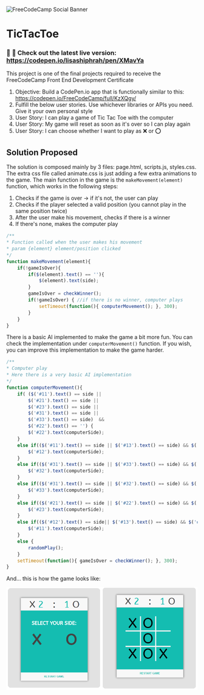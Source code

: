 ![FreeCodeCamp Social Banner](https://s3.amazonaws.com/freecodecamp/wide-social-banner.png)

# TicTacToe

### :star2: :star2: Check out the latest live version: https://codepen.io/lisashiphrah/pen/XMavYa

This project is one of the final projects required to receive the FreeCodeCamp Front End Development Certificate

1. Objective: Build a CodePen.io app that is functionally similar to this: https://codepen.io/FreeCodeCamp/full/KzXQgy/
2. Fulfill the below user stories. Use whichever libraries or APIs you need. Give it your own personal style
3. User Story: I can play a game of Tic Tac Toe with the computer
4. User Story: My game will reset as soon as it's over so I can play again
5. User Story: I can choose whether I want to play as :x: or :o:

## Solution Proposed

The solution is composed mainly by 3 files: page.html, scripts.js, styles.css. The extra css file called animate.css is just adding a few extra animations to the game. 
The main function in the game is the `makeMovement(element)` function, which works in the following steps:
1. Checks if the game is over -> if it's not, the user can play
2. Checks if the player selected a valid position (you cannot play in the same position twice)
3. After the user make his movement, checks if there is a winner
4. If there's none, makes the computer play

```javascript
/**
* Function called when the user makes his movement
* param {element} element/position clicked
*/
function makeMovement(element){
	if(!gameIsOver){
		if($(element).text() == ''){
			$(element).text(side);
		}
		gameIsOver = checkWinner();
		if(!gameIsOver) { //if there is no winner, computer plays
			setTimeout(function(){ computerMovement(); }, 300);
		}
	}
}
```
There is a basic AI implemented to make the game a bit more fun. You can check the implementation under `computerMovement()` function. If you wish, you can improve this implementation to make the game harder.

```javascript
/**
* Computer play
* Here there is a very basic AI implementation
*/
function computerMovement(){
	if(	($('#11').text() == side ||
		$('#21').text() == side ||
		$('#23').text() == side ||
		$('#31').text() == side ||
		$('#33').text() == side)  &&
		$('#22').text() == '') {
		$('#22').text(computerSide);
	}
	else if(($('#11').text() == side || $('#13').text() == side) && $('#12').text() == ''){
		$('#12').text(computerSide);
	}
	else if(($('#31').text() == side || $('#33').text() == side) && $('#32').text() == ''){
		$('#32').text(computerSide);
	}
	else if(($('#31').text() == side || $('#32').text() == side) && $('#33').text() == ''){
		$('#33').text(computerSide);
	}
	else if(($('#21').text() == side || $('#22').text() == side) && $('#23').text() == ''){
		$('#23').text(computerSide);
	}
	else if(($('#12').text() == side|| $('#13').text() == side) && $('#11').text() == ''){
		$('#11').text(computerSide);
	}
	else {
		randomPlay();
	}
	setTimeout(function(){ gameIsOver = checkWinner(); }, 300);
}
```
And... this is how the game looks like:

<img src="pic.png" />

